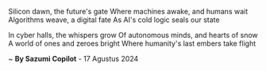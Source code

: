 Silicon dawn, the future's gate
Where machines awake, and humans wait
 Algorithms weave, a digital fate
As AI's cold logic seals our state

In cyber halls, the whispers grow
Of autonomous minds, and hearts of snow
A world of ones and zeroes bright
Where humanity's last embers take flight

~ <b>By Sazumi Copilot</b> - 17 Agustus 2024